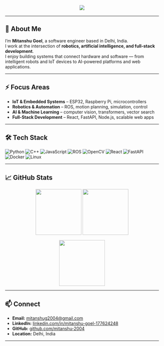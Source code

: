 <h1 align="center">
  <a href="https://git.io/typing-svg">
    <img src="https://readme-typing-svg.herokuapp.com/?lines=Hi+There!+I'm+Mitanshu+Goel;Software+Engineer;Robotics+%7C+AI+%7C+Full+Stack&center=true&size=30&color=36BCF7">
  </a>
</h1>

---

## 👨 About Me
I’m **Mitanshu Goel**, a software engineer based in Delhi, India.  
I work at the intersection of **robotics, artificial intelligence, and full-stack development**.  
I enjoy building systems that connect hardware and software — from intelligent robots and IoT devices to AI-powered platforms and web applications.  

---

## ⚡ Focus Areas
- **IoT & Embedded Systems** – ESP32, Raspberry Pi, microcontrollers  
- **Robotics & Automation** – ROS, motion planning, simulation, control  
- **AI & Machine Learning** – computer vision, transformers, vector search  
- **Full-Stack Development** – React, FastAPI, Node.js, scalable web apps  

---

## 🛠️ Tech Stack
![Python](https://img.shields.io/badge/Python-3776AB?style=for-the-badge&logo=python&logoColor=white)
![C++](https://img.shields.io/badge/C++-00599C?style=for-the-badge&logo=c%2B%2B&logoColor=white)
![JavaScript](https://img.shields.io/badge/JavaScript-323330?style=for-the-badge&logo=javascript&logoColor=F7DF1E)
![ROS](https://img.shields.io/badge/ROS-22314E?style=for-the-badge&logo=ros&logoColor=white)
![OpenCV](https://img.shields.io/badge/OpenCV-27338e?style=for-the-badge&logo=opencv&logoColor=white)
![React](https://img.shields.io/badge/React-20232A?style=for-the-badge&logo=react&logoColor=61DAFB)
![FastAPI](https://img.shields.io/badge/FastAPI-005571?style=for-the-badge&logo=fastapi)
![Docker](https://img.shields.io/badge/Docker-2496ED?style=for-the-badge&logo=docker&logoColor=white)
![Linux](https://img.shields.io/badge/Linux-FCC624?style=for-the-badge&logo=linux&logoColor=black)

---

## 📈 GitHub Stats
<p align="center">
  <img src="https://github-readme-stats.vercel.app/api?username=mitanshu-2004&show_icons=true&theme=dark&hide_border=true" height="150"/>
  <img src="https://github-readme-stats.vercel.app/api/top-langs/?username=mitanshu-2004&layout=compact&theme=dark&hide_border=true" height="150"/>
</p>

<p align="center">
  <img src="https://github-readme-streak-stats.herokuapp.com/?user=mitanshu-2004&theme=dark&hide_border=true" height="150"/>
</p>

---

## 📫 Connect
- **Email:** [mitanshug2004@gmail.com](mailto:mitanshug2004@gmail.com)  
- **LinkedIn:** [linkedin.com/in/mitanshu-goel-177624248](https://www.linkedin.com/in/mitanshu-goel-177624248)  
- **GitHub:** [github.com/mitanshu-2004](https://github.com/mitanshu-2004)  
- **Location:** Delhi, India  

---
